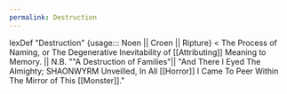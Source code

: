 ```yaml
---
permalink: Destruction
---
```

lexDef "Destruction" {usage::: Noen || Croen || Ripture} < The Process of Naming, or The Degenerative Inevitability of [[Attributing]] Meaning to Memory. || N.B. ""A Destruction of Families"|| "And There I Eyed The Almighty; SHAONWYRM Unveilled, In All [[Horror]] I Came To Peer Within The Mirror of This [[Monster]]."
